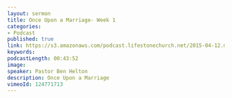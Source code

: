 ```yaml
---
layout: sermon
title: Once Upon a Marriage- Week 1
categories:
- Podcast
published: true
link: https://s3.amazonaws.com/podcast.lifestonechurch.net/2015-04-12.mp3
keywords:
podcastLength: 00:43:52
image:
speaker: Pastor Ben Helton
description: Once Upon a Marriage
vimeoId: 124771713
---
```



